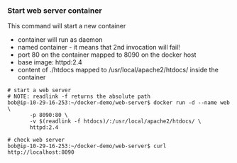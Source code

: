 ### Start web server container
This command will start a new container
* container will run as daemon
* named container - it means that 2nd invocation will fail!
* port 80 on the container mapped to 8090 on the docker host
* base image: httpd:2.4
* content of ./htdocs mapped to /usr/local/apache2/htdocs/ inside the container


```
# start a web server
# NOTE: readlink -f returns the absolute path
bob@ip-10-29-16-253:~/docker-demo/web-server$ docker run -d --name web \
       -p 8090:80 \
       -v $(readlink -f htdocs)/:/usr/local/apache2/htdocs/ \
       httpd:2.4

# check web server
bob@ip-10-29-16-253:~/docker-demo/web-server$ curl http://localhost:8090
```

